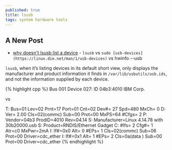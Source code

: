 ```yaml
---
published: true
title: lsusb
tags: system hardware tools
---
```

## A New Post

- [why doesn't lsusb list a device](https://unix.stackexchange.com/questions/416562/why-doesnt-lsusb-list-a-device) - `lsusb` vs `sudo [usb-devices](https://linux.die.net/man/1/usb-devices)` vs hwinfo --usb

`lsusb`, when it’s listing devices in its default short view, only displays the manufacturer and product information it finds in `/var/lib/usbutils/usb.ids`, and not the information supplied by each device.

{% highlight cpp %}
Bus 001 Device 027: ID 04b3:4010 IBM Corp. 

vs

T:  Bus=01 Lev=02 Prnt=17 Port=01 Cnt=02 Dev#= 27 Spd=480 MxCh= 0
D:  Ver= 2.00 Cls=02(commc) Sub=00 Prot=00 MxPS=64 #Cfgs=  2
P:  Vendor=04b3 ProdID=4010 Rev=04.14
S:  Manufacturer=Linux 4.14.78 with 30b20000.usb
S:  Product=RNDIS/Ethernet Gadget
C:  #Ifs= 2 Cfg#= 1 Atr=c0 MxPwr=2mA
I:  If#=0x0 Alt= 0 #EPs= 1 Cls=02(commc) Sub=06 Prot=00 Driver=cdc_ether
I:  If#=0x1 Alt= 1 #EPs= 2 Cls=0a(data ) Sub=00 Prot=00 Driver=cdc_ether
{% endhighlight %}


